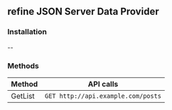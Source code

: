 ## refine JSON Server Data Provider

### Installation
--

### Methods
| Method    | API calls         |
| --------- | ------------------|
|GetList|`GET http://api.example.com/posts`|